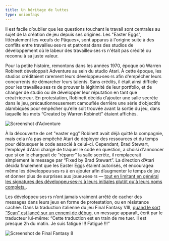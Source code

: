 ```yaml
---
title: Un héritage de luttes
type: unionfaqs
---
```


Il est facile d’oublier que les questions touchant le travail sont centrales au sujet de la création de jeu depuis ses origines. Les "Easter Eggs", littéralement les «œufs de Pâques», sont apparus à l'origine suite à des conflits entre travailleu·ses·rs et patronat dans des studios de développement où le labeur des travailleu·ses·rs n'était pas crédité ou reconnu à sa juste valeur.

Pour la petite histoire, remontons dans les années 1970, époque où Warren Robinett développait Adventure au sein du studio Atari. À cette époque, les studios créditaient rarement leurs développeu·ses·rs afin d'empêcher leurs concurrents de démarcher leurs talents. Sans crédits, il était ainsi difficile pour les travailleu·ses·rs de prouver la légitimité de leur portfolio, et de changer de studio ou de développer leur réputation en tant que créat·rice·eur. En protestation, Robinett décida d’ajouter une salle secrète dans le jeu, précautionneusement camouflée derrière une série d’objectifs alambiqués pour empêcher qu’elle soit trouvée avant la sortie du jeu, dans laquelle les mots “Created by Warren Robinett” étaient affichés.

<div class="md-img">
<img
  src="/images/faqs/adventure.png"
  alt="Screenshot d'Adventure"
/>
</div>

À la découverte de cet "easter egg" Robinett avait déjà quitté la compagnie, mais cela n'a pas empêché Atari de déployer des ressources et du temps pour débusquer le code associé à celui-ci.
Cependant, Brad Stewart, l'employé d’Atari chargé de traquer le code en question, a choisi d'annoncer que si on le chargeait de “réparer” la salle secrète, il remplacerait simplement le message par “Fixed by Brad Stewart”. La direction d’Atari décida finalement que les Easter Eggs étaient autorisés, et encouragea même les développeu·ses·rs à en ajouter afin d’augmenter le temps de jeu et donner plus de surprises aux joueu·ses·rs — [tout en limitant en général les signatures des développeu·ses·rs à leurs initiales plutôt qu'à leurs noms complets.](https://books.google.ca/books?id=aZv6AQAAQBAJ&pg=PA713&lpg=PA713#v=onepage&q&f=false).

Les développeu·ses·rs n’ont jamais vraiment arrêté de cacher des messages dans leurs jeux en forme de protestation, ou en résistance cachée. Dans la traduction italienne du jeu Final Fantasy VIII, [quand le sort “Scan” est lancé sur un ennemi de débug](https://twitter.com/SimplyRagny/status/1058198479707820032), un message apparaît, écrit par le traducteur lui-même: “Cette traduction est en train de me tuer. Il est presque 2h du matin. Je suis fatigué !!! Fatigué !!!”

<div class="md-img">
<img
  src="/images/faqs/ff8.png"
  alt="Screenshot de Final Fantasy 8"
/>
</div>
